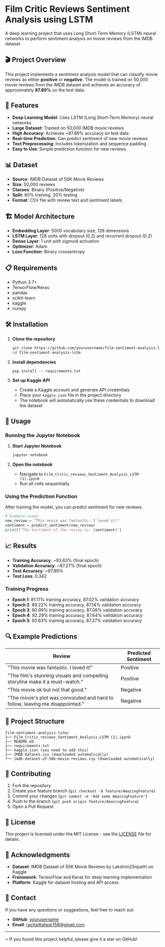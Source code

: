 # Film Critic Reviews Sentiment Analysis using LSTM

A deep learning project that uses Long Short-Term Memory (LSTM) neural networks to perform sentiment analysis on movie reviews from the IMDB dataset.

## 🎬 Project Overview

This project implements a sentiment analysis model that can classify movie reviews as either **positive** or **negative**. The model is trained on 50,000 movie reviews from the IMDB dataset and achieves an accuracy of approximately **87.89%** on the test data.

## 🚀 Features

- **Deep Learning Model**: Uses LSTM (Long Short-Term Memory) neural networks
- **Large Dataset**: Trained on 50,000 IMDB movie reviews
- **High Accuracy**: Achieves ~87.89% accuracy on test data
- **Real-time Prediction**: Can predict sentiment of new movie reviews
- **Text Preprocessing**: Includes tokenization and sequence padding
- **Easy to Use**: Simple prediction function for new reviews

## 📊 Dataset

- **Source**: IMDB Dataset of 50K Movie Reviews
- **Size**: 50,000 reviews
- **Classes**: Binary (Positive/Negative)
- **Split**: 80% training, 20% testing
- **Format**: CSV file with review text and sentiment labels

## 🏗️ Model Architecture

- **Embedding Layer**: 5000 vocabulary size, 128 dimensions
- **LSTM Layer**: 128 units with dropout (0.2) and recurrent dropout (0.2)
- **Dense Layer**: 1 unit with sigmoid activation
- **Optimizer**: Adam
- **Loss Function**: Binary crossentropy

## 📋 Requirements

- Python 3.7+
- TensorFlow/Keras
- pandas
- scikit-learn
- kaggle
- numpy

## 🛠️ Installation

1. **Clone the repository**
   ```bash
   git clone https://github.com/yourusername/film-sentiment-analysis-lstm.git
   cd film-sentiment-analysis-lstm
   ```

2. **Install dependencies**
   ```bash
   pip install -r requirements.txt
   ```

3. **Set up Kaggle API**
   - Create a Kaggle account and generate API credentials
   - Place your `kaggle.json` file in the project directory
   - The notebook will automatically use these credentials to download the dataset

## 📖 Usage

### Running the Jupyter Notebook

1. **Start Jupyter Notebook**
   ```bash
   jupyter notebook
   ```

2. **Open the notebook**
   - Navigate to `Film_Critic_reviews_Sentiment_Analysis_LSTM (1).ipynb`
   - Run all cells sequentially

### Using the Prediction Function

After training the model, you can predict sentiment for new reviews:

```python
# Example usage
new_review = "This movie was fantastic. I loved it!"
sentiment = predict_sentiment(new_review)
print(f"The Sentiment of the review is: {sentiment}")
```

## 📈 Results

- **Training Accuracy**: ~93.63% (final epoch)
- **Validation Accuracy**: ~87.27% (final epoch)
- **Test Accuracy**: ~87.89%
- **Test Loss**: 0.342

### Training Progress
- **Epoch 1**: 81.17% training accuracy, 87.02% validation accuracy
- **Epoch 2**: 89.22% training accuracy, 87.14% validation accuracy
- **Epoch 3**: 90.99% training accuracy, 87.08% validation accuracy
- **Epoch 4**: 92.29% training accuracy, 87.64% validation accuracy
- **Epoch 5**: 93.63% training accuracy, 87.27% validation accuracy

## 🔍 Example Predictions

| Review | Predicted Sentiment |
|--------|-------------------|
| "This movie was fantastic. I loved it!" | Positive |
| "The film's stunning visuals and compelling storyline make it a must-watch." | Positive |
| "This movie ok but not that good." | Negative |
| "The movie's plot was convoluted and hard to follow, leaving me disappointed." | Negative |

## 📁 Project Structure

```
film-sentiment-analysis-lstm/
├── Film_Critic_reviews_Sentiment_Analysis_LSTM (1).ipynb
├── README.md
├── requirements.txt
├── kaggle.json (you need to add this)
├── IMDB Dataset.csv (downloaded automatically)
└── imdb-dataset-of-50k-movie-reviews.zip (downloaded automatically)
```

## 🤝 Contributing

1. Fork the repository
2. Create your feature branch (`git checkout -b feature/AmazingFeature`)
3. Commit your changes (`git commit -m 'Add some AmazingFeature'`)
4. Push to the branch (`git push origin feature/AmazingFeature`)
5. Open a Pull Request

## 📝 License

This project is licensed under the MIT License - see the [LICENSE](LICENSE) file for details.

## 🙏 Acknowledgments

- **Dataset**: IMDB Dataset of 50K Movie Reviews by Lakshmi25npathi on Kaggle
- **Framework**: TensorFlow and Keras for deep learning implementation
- **Platform**: Kaggle for dataset hosting and API access

## 📧 Contact

If you have any questions or suggestions, feel free to reach out:

- **GitHub**: [yourusername](https://github.com/rachait)
- **Email**: rachaittalwar159@gmail.com

---

⭐ If you found this project helpful, please give it a star on GitHub!
